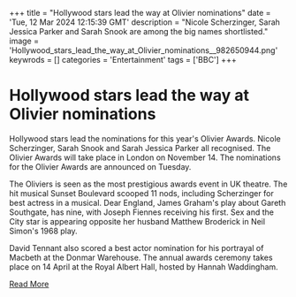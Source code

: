 +++
title = "Hollywood stars lead the way at Olivier nominations"
date = 'Tue, 12 Mar 2024 12:15:39 GMT'
description = "Nicole Scherzinger, Sarah Jessica Parker and Sarah Snook are among the big names shortlisted."
image = 'Hollywood_stars_lead_the_way_at_Olivier_nominations__982650944.png'
keywrods =  []
categories = 'Entertainment'
tags = ['BBC']
+++

# Hollywood stars lead the way at Olivier nominations

Hollywood stars lead the nominations for this year<bb>'s Olivier Awards.
Nicole Scherzinger, Sarah Snook and Sarah Jessica Parker all recognised.
The Olivier Awards will take place in London on November 14.
The nominations for the Olivier Awards are announced on Tuesday.

The Oliviers is seen as the most prestigious awards event in UK theatre.
The hit musical Sunset Boulevard scooped 11 nods, including Scherzinger for best actress in a musical.
Dear England, James Graham<bb>'s play about Gareth Southgate, has nine, with Joseph Fiennes receiving his first.
Sex and the City star is appearing opposite her husband Matthew Broderick in Neil Simon<bb>'s 1968 play.

David Tennant also scored a best actor nomination for his portrayal of Macbeth at the Donmar Warehouse.
The annual awards ceremony takes place on 14 April at the Royal Albert Hall, hosted by Hannah Waddingham.


[Read More](https://www.bbc.co.uk/news/entertainment-arts-68542567)
